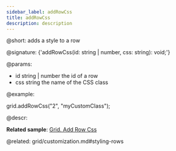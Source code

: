 ```yaml
---
sidebar_label: addRowCss
title: addRowCss
description: description
---          
```


@short: adds a style to a row

@signature: {'addRowCss(id: string | number, css: string): void;'}

@params:
- id 		string | number 		the id of a row
- css 		string 				the name of the CSS class

@example:
<style>
    .myCustomClass{
        background:greenyellow;
    }
</style>

grid.addRowCss("2", "myCustomClass");


@descr:

**Related sample**: [Grid. Add Row Css](https://snippet.dhtmlx.com/idvmge2d)

@related: grid/customization.md#styling-rows